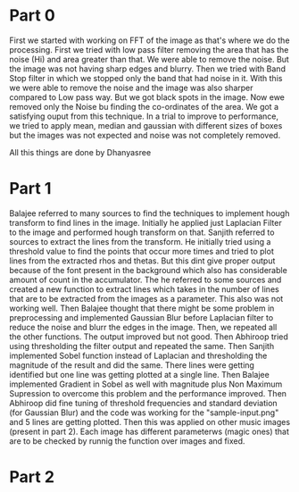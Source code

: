 # Part 0
First we started with working on FFT of the image as that's where we do the processing. First we tried with low pass filter removing the area that has the noise
(Hi) and area greater than that. We were able to remove the noise. But the image was not having sharp edges and blurry. Then we tried with Band Stop filter in which we
stopped only the band that had noise in it. With this we were able to remove the noise and the image was also sharper compared to Low pass way. But we got black spots in 
the image. Now ewe removed only the Noise bu finding the co-ordinates of the area. We got a satisfying ouput from this technique.
In a trial to improve to performance, we tried to apply mean, median and gaussian with different sizes of boxes but the images was not expected and noise was not completely 
removed. 

All this things are done by Dhanyasree
 
# Part 1
Balajee referred to many sources to find the techniques to implement hough transform to find lines in the image. Initially he applied just Laplacian Filter to the image and 
performed hough transform on that. Sanjith referred to sources to extract the lines from the transform. He initially tried using a threshold value to find the points that 
occur more times and tried to plot lines from the extracted rhos and thetas. But this dint give proper output because of the font present in the background which also 
has considerable amount of count in the accumulator. The he referred to some sources and created a new function to extract lines which takes in the number of lines that are 
to be extracted from the images as a parameter. This also was not working well.
Then Balajee thought that there might be some problem in preprocessing and implemented Gaussian Blur before Laplacian filter to reduce the noise and blurr the edges in the
image. Then, we repeated all the other functions. The output improved but not good. Then Abhiroop tried using thresholding the filter output and repeated the same. Then Sanjith 
implemented Sobel function instead of Laplacian and thresholding the magnitude of the result and did the same. There lines were getting identified but one line was 
getting plotted at a single line. Then Balajee implemented Gradient in Sobel as well with magnitude plus Non Maximum Supression to overcome this problem and the performance improved. Then Abhiroop did fine tuning of threshold 
frequencies and standard deviation (for Gaussian Blur) and the code was working for the "sample-input.png" and 5 lines are getting plotted. Then this was applied on other music images (present in part 2). Each image has different parameterws (magic ones) that are to be checked by runnig the function over images and fixed.

# Part 2
